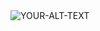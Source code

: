 <picture>
 <source media="(prefers-color-scheme: light)" srcset="https://download.logo.wine/logo/Emacs/Emacs-Logo.wine.png">
 <source media="(prefers-color-scheme: dark)" srcset="https://s3.amazonaws.com/fullstackfeed/images/emacs-5.jpg">
 <img alt="YOUR-ALT-TEXT" src="https://download.logo.wine/logo/Emacs/Emacs-Logo.wine.png">
</picture>
